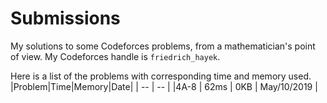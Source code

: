 # Submissions
My solutions to some Codeforces problems, from a mathematician's point of view. My Codeforces handle is `friedrich_hayek`.

Here is a list of the problems with corresponding time and memory used.
|Problem|Time|Memory|Date|
| -- | -- |
|4A-8 | 62ms | 0KB | May/10/2019 |
